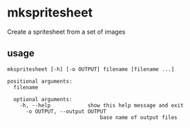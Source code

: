 # mkspritesheet
Create a spritesheet from a set of images

## usage

```
mkspritesheet [-h] [-o OUTPUT] filename [filename ...]

positional arguments:
  filename

  optional arguments:
    -h, --help            show this help message and exit
      -o OUTPUT, --output OUTPUT
                              base name of output files
```

